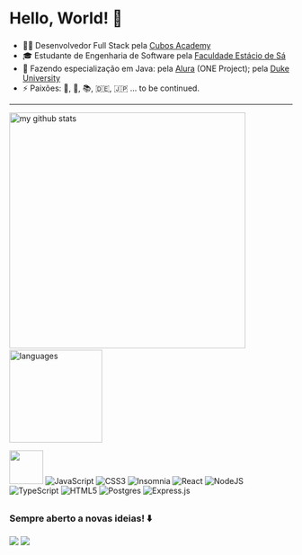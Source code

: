 <h1 align="left">Hello, World! 👋</h1>

###

- 👨‍💻 Desenvolvedor Full Stack pela [Cubos Academy](https://cubos.academy/)
- 🎓 Estudante de Engenharia de Software pela [Faculdade Estácio de Sá](https://estacio.br/)
- 🌱 Fazendo especialização em Java: pela [Alura](https://cursos.alura.com.br/formacao-desenvolvimento-pessoal-turma5-one) (ONE Project); pela [Duke University](https://www.coursera.org/specializations/java-programming) 
- ⚡ Paixões: 🐶, 🌵, 📚, 🇩🇪, 🇯🇵 ... to be continued.

---

<p align="left">
<img src="https://github-readme-stats.vercel.app/api?username=IgorEiche&show_icons=true&theme=dark" alt="my github stats" width="420"/>&nbsp;<img src="https://github-readme-stats.vercel.app/api/top-langs/?username=IgorEiche&layout=compact&theme=dark" alt="languages" height="165">
</p>

            
          
<img height="60" width="60" src="https://cdn.jsdelivr.net/gh/devicons/devicon/icons/java/java-plain-wordmark.svg" /> ![JavaScript](https://img.shields.io/badge/javascript-%23323330.svg?style=for-the-badge&logo=javascript&logoColor=%23F7DF1E) ![CSS3](https://img.shields.io/badge/css3-%231572B6.svg?style=for-the-badge&logo=css3&logoColor=white)  ![Insomnia](https://img.shields.io/badge/Insomnia-black?style=for-the-badge&logo=insomnia&logoColor=5849BE) ![React](https://img.shields.io/badge/react-%2320232a.svg?style=for-the-badge&logo=react&logoColor=%2361DAFB) ![NodeJS](https://img.shields.io/badge/node.js-6DA55F?style=for-the-badge&logo=node.js&logoColor=white)  ![TypeScript](https://img.shields.io/badge/typescript-%23007ACC.svg?style=for-the-badge&logo=typescript&logoColor=white) ![HTML5](https://img.shields.io/badge/html5-%23E34F26.svg?style=for-the-badge&logo=html5&logoColor=white) ![Postgres](https://img.shields.io/badge/postgres-%23316192.svg?style=for-the-badge&logo=postgresql&logoColor=white) ![Express.js](https://img.shields.io/badge/express.js-%23404d59.svg?style=for-the-badge&logo=express&logoColor=%2361DAFB)

###
##

### Sempre aberto a novas ideias! ⬇️


 
<div> 
  
  <a href = "mailto:igorribcarvalho@gmail.com"><img src="https://img.shields.io/badge/-Gmail-%23333?style=for-the-badge&logo=gmail&logoColor=white" target="_blank"></a>
  <a href="https://www.linkedin.com/in/igor-carvalho-developer" target="_blank"><img src="https://img.shields.io/badge/-LinkedIn-%230077B5?style=for-the-badge&logo=linkedin&logoColor=white" target="_blank"></a> 
  
</div>


